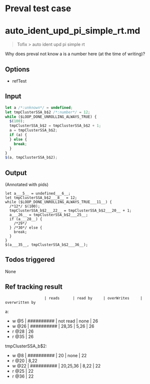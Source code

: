 # Preval test case

# auto_ident_upd_pi_simple_rt.md

> Tofix > auto ident upd pi simple rt

Why does preval not know a is a number here (at the time of writing)?

## Options

- refTest

## Input

`````js filename=intro
let a /*:unknown*/ = undefined;
let tmpClusterSSA_b$2 /*:number*/ = 12;
while ($LOOP_DONE_UNROLLING_ALWAYS_TRUE) {
  $(100);
  tmpClusterSSA_b$2 = tmpClusterSSA_b$2 + 1;
  a = tmpClusterSSA_b$2;
  if (a) {
  } else {
    break;
  }
}
$(a, tmpClusterSSA_b$2);
`````


## Output

(Annotated with pids)

`````filename=intro
let a___5__ = undefined___6__;
let tmpClusterSSA_b$2___8__ = 12;
while ($LOOP_DONE_UNROLLING_ALWAYS_TRUE___11__) {
  /*12*/ $(100);
  tmpClusterSSA_b$2___22__ = tmpClusterSSA_b$2___20__ + 1;
  a___26__ = tmpClusterSSA_b$2___25__;
  if (a___28__) {
    /*29*/
  } /*30*/ else {
    break;
  }
}
$(a___35__, tmpClusterSSA_b$2___36__);
`````


## Todos triggered


None


## Ref tracking result


                      | reads      | read by     | overWrites     | overwritten by
a:
  - w @5       | ########## | not read    | none           | 26
  - w @26      | ########## | 28,35       | 5,26           | 26
  - r @28      | 26
  - r @35      | 26

tmpClusterSSA_b$2:
  - w @8              | ########## | 20          | none           | 22
  - r @20             | 8,22
  - w @22             | ########## | 20,25,36    | 8,22           | 22
  - r @25             | 22
  - r @36             | 22
